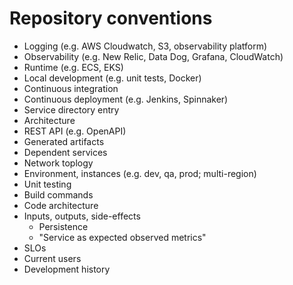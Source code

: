# Repository conventions

- Logging (e.g. AWS Cloudwatch, S3, observability platform)
- Observability (e.g. New Relic, Data Dog, Grafana, CloudWatch)
- Runtime (e.g. ECS, EKS)
- Local development (e.g. unit tests, Docker)
- Continuous integration
- Continuous deployment (e.g. Jenkins, Spinnaker)
- Service directory entry
- Architecture
- REST API (e.g. OpenAPI)
- Generated artifacts
- Dependent services
- Network toplogy
- Environment, instances (e.g. dev, qa, prod; multi-region)
- Unit testing
- Build commands
- Code architecture
- Inputs, outputs, side-effects
  - Persistence
  - "Service as expected observed metrics"
- SLOs
- Current users
- Development history

